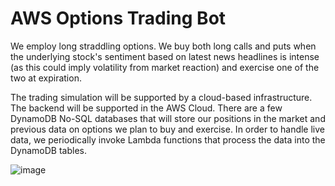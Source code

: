 # AWS Options Trading Bot

We employ long straddling options. We buy both long calls and puts
when the underlying stock's sentiment based on latest news headlines is intense
(as this could imply volatility from market reaction) and exercise 
one of the two at expiration.

The trading simulation will be supported by a cloud-based infrastructure.
The backend will be supported in the AWS Cloud. 
There are a few DynamoDB No-SQL databases that will store our positions 
in the market and previous data on options we plan to buy and exercise. 
In order to handle live data, we periodically invoke
Lambda functions that process the data into the DynamoDB tables.

![image](https://user-images.githubusercontent.com/47924207/215703387-ce1d7334-100f-4011-9c22-d235042d8b6f.png)
